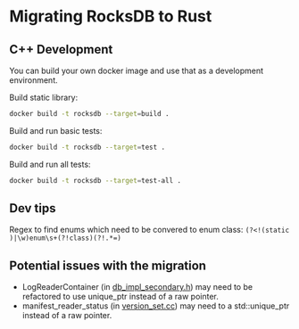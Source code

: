# Migrating RocksDB to Rust

## C++ Development
You can build your own docker image and use that as a development environment.

Build static library:
```bash
docker build -t rocksdb --target=build .
```

Build and run basic tests:
```bash
docker build -t rocksdb --target=test .
```

Build and run all tests:
```bash
docker build -t rocksdb --target=test-all .
```

## Dev tips
Regex to find enums which need to be convered to enum class: `(?<!(static )|\w)enum\s+(?!class)(?!.*=)`

## Potential issues with the migration
- LogReaderContainer (in [db_impl_secondary.h](rocksdb-cxx/db/db_impl/db_impl_secondary.h)) may need to be refactored to use unique_ptr<Status> instead of a raw pointer.
- manifest_reader_status (in [version_set.cc](rocksdb-cxx/db/version_set.cc)) may need to a std::unique_ptr instead of a raw pointer.
